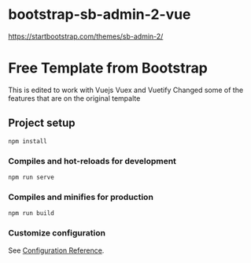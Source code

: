 # bootstrap-sb-admin-2-vue
https://startbootstrap.com/themes/sb-admin-2/

# Free Template from Bootstrap
This is edited to work with Vuejs Vuex and Vuetify
Changed some of the features that are on the original tempalte

## Project setup
```
npm install
```

### Compiles and hot-reloads for development
```
npm run serve
```

### Compiles and minifies for production
```
npm run build
```

### Customize configuration
See [Configuration Reference](https://cli.vuejs.org/config/).
